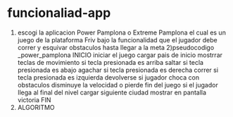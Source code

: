 # funcionaliad-app
1) escogi la aplicacion Power Pamplona o Extreme Pamplona el cual es un juego de la plataforma Friv bajo la funcionalidad que el jugador debe correr y esquivar obstaculos hasta llegar a la meta
2)pseudocodigo _power_pamplona
INICIO
   iniciar el juego
   cargar pais de inicio 
   mostrrar teclas de movimiento
   si tecla presionada es arriba saltar 
   si tecla presionada es abajo agachar
   si tecla presionada es derecha correr
   si tecla presionada es izquierda devolverse
   si jugador choca con obstaculos disminuye la velocidad o pierde
   fin del juego
   si el jugador llega al final del nivel cargar siguiente ciudad
   mostrar en pantalla victoria
FIN
3) ALGORITMO
